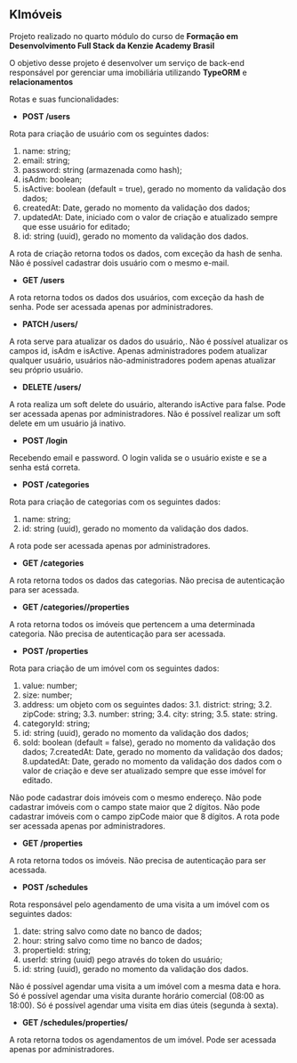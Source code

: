 ## KImóveis
Projeto realizado no quarto módulo do curso de **Formação em Desenvolvimento Full Stack da Kenzie Academy Brasil**

O objetivo desse projeto é desenvolver um serviço de back-end responsável por gerenciar uma imobiliária utilizando **TypeORM** e **relacionamentos**


Rotas e suas funcionalidades:


- **POST /users**

Rota para criação de usuário com os seguintes dados:
1. name: string;
2. email: string;
3. password: string (armazenada como hash);
4. isAdm: boolean;
5. isActive: boolean (default = true), gerado no momento da validação dos dados;
6. createdAt: Date, gerado no momento da validação dos dados;
7. updatedAt: Date, iniciado com o valor de criação e atualizado sempre que esse usuário for editado;
8. id: string (uuid), gerado no momento da validação dos dados.

A rota de criação retorna todos os dados, com exceção da hash de senha.
Não é possível cadastrar dois usuário com o mesmo e-mail.


- **GET /users**

A rota retorna todos os dados dos usuários, com exceção da hash de senha. 
Pode ser acessada apenas por administradores.


- **PATCH /users/<id>**

A rota serve para atualizar os dados do usuário,.
Não é possível atualizar os campos id, isAdm e isActive.
Apenas administradores podem atualizar qualquer usuário, usuários não-administradores podem apenas atualizar seu próprio usuário.


- **DELETE /users/<id>**

A rota realiza um soft delete do usuário, alterando isActive para false.
Pode ser acessada apenas por administradores.
Não é possível realizar um soft delete em um usuário já inativo.


- **POST /login**

Recebendo email e password.
O login valida se o usuário existe e se a senha está correta.


- **POST /categories**

Rota para criação de categorias com os seguintes dados:
1. name: string;
2. id: string (uuid), gerado no momento da validação dos dados.

A rota pode ser acessada apenas por administradores.


- **GET /categories**

A rota retorna todos os dados das categorias.
Não precisa de autenticação para ser acessada.


- **GET /categories/<id>/properties**

A rota retorna todos os imóveis que pertencem a uma determinada categoria.
Não precisa de autenticação para ser acessada.


- **POST /properties**

Rota para criação de um imóvel com os seguintes dados:
1. value: number;
2. size: number;
3. address: um objeto com os seguintes dados:
  3.1. district: string;
  3.2. zipCode: string;
  3.3. number: string;
  3.4. city: string;
  3.5. state: string.
4. categoryId: string;
5. id: string (uuid), gerado no momento da validação dos dados;
6. sold: boolean (default = false), gerado no momento da validação dos dados;
7.createdAt: Date, gerado no momento da validação dos dados;
8.updatedAt: Date, gerado no momento da validação dos dados com o valor de criação e deve ser atualizado sempre que esse imóvel for editado.

Não pode cadastrar dois imóveis com o mesmo endereço.
Não pode cadastrar imóveis com o campo state maior que 2 dígitos.
Não pode cadastrar imóveis com o campo zipCode maior que 8 dígitos.
A rota pode ser acessada apenas por administradores.


- **GET /properties**

A rota retorna todos os imóveis.
Não precisa de autenticação para ser acessada.


- **POST /schedules**

Rota responsável pelo agendamento de uma visita a um imóvel com os seguintes dados:
1. date: string salvo como date no banco de dados;
2. hour: string salvo como time no banco de dados;
4. propertieId: string;
5. userId: string (uuid) pego através do token do usuário;
6. id: string (uuid), gerado no momento da validação dos dados.

Não é possível agendar uma visita a um imóvel com a mesma data e hora.
Só é possível agendar uma visita durante horário comercial (08:00 as 18:00).
Só é possível agendar uma visita em dias úteis (segunda à sexta).


- **GET /schedules/properties/<id>**

A rota retorna todos os agendamentos de um imóvel.
Pode ser acessada apenas por administradores.
